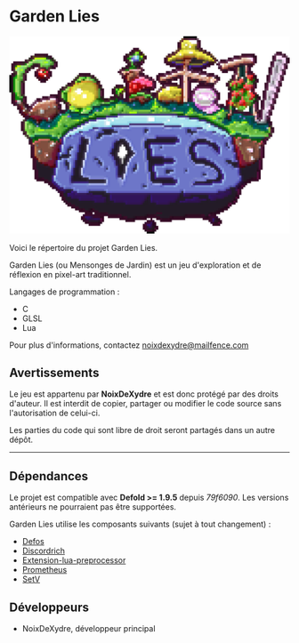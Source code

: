 # **Garden Lies**

![Garden Lies](./Titre.png)

Voici le répertoire du projet Garden Lies.

Garden Lies (ou Mensonges de Jardin) est un jeu d'exploration et de réflexion en pixel-art traditionnel.

Langages de programmation :
- C
- GLSL
- Lua

Pour plus d'informations, contactez noixdexydre@mailfence.com

## **Avertissements**

Le jeu est appartenu par **NoixDeXydre** et est donc protégé par des droits d'auteur. Il est interdit de copier, partager ou modifier le code source sans l'autorisation de celui-ci.

Les parties du code qui sont libre de droit seront partagés dans un autre dépôt.

---

## **Dépendances**

Le projet est compatible avec **Defold >= 1.9.5** depuis _79f6090_.
Les versions antérieurs ne pourraient pas être supportées.

Garden Lies utilise les composants suivants (sujet à tout changement) :
    
- [Defos](https://github.com/subsoap/defos)
- [Discordrich](https://github.com/subsoap/discordrich)
- [Extension-lua-preprocessor](https://github.com/defold/extension-lua-preprocessor)
- [Prometheus](https://github.com/defold/extension-prometheus)
- [SetV](https://github.com/thinknathan/def-setv)

## **Développeurs**

- NoixDeXydre, développeur principal